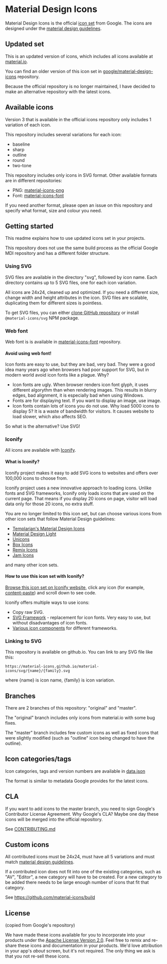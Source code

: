 # Material Design Icons

Material Design Icons is the official [icon set](https://www.google.com/design/spec/style/icons.html#icons-system-icons) from Google. The icons are designed under the [material design guidelines](https://material.io/guidelines/).

## Updated set

This is an updated version of icons, which includes all icons available at [material.io](https://material.io/resources/icons/).

You can find an older version of this icon set in [google/material-design-icons](https://github.com/google/material-design-icons) repository.

Because the official repository is no longer maintained, I have decided to make an alternative repository with the latest icons.

## Available icons

Version 3 that is available in the official icons repository only includes 1 variation of each icon.

This repository includes several variations for each icon:

- baseline
- sharp
- outline
- round
- two-tone

This repository includes only icons in SVG format. Other available formats are in different repositories:

- PNG: [material-icons-png](https://github.com/material-icons/material-icons-png)
- Font: [material-icons-font](https://github.com/material-icons/material-icons-font)

If you need another format, please open an issue on this repository and specify what format, size and colour you need.

## Getting started

This readme explains how to use updated icons set in your projects.

This repository does not use the same build process as the official Google MDI repository and has a different folder structure.

### Using SVG

SVG files are available in the directory "svg", followed by icon name. Each directory contains up to 5 SVG files, one for each icon variation.

All icons are 24x24, cleaned up and optimized. If you need a different size, change width and height attributes in the icon. SVG files are scalable, duplicating them for different sizes is pointless.

To get SVG files, you can either [clone GitHub repository](https://github.com/material-icons/material-icons) or install `@material-icons/svg` NPM package.

### Web font

Web font is is available in [material-icons-font](https://github.com/material-icons/material-icons-font) repository.

#### Avoid using web font!

Icon fonts are easy to use, but they are bad, very bad. They were a good idea many years ago when browsers had poor support for SVG, but in modern world avoid icon fonts like a plague. Why?

- Icon fonts are ugly. When browser renders icon font glyph, it uses different algorythm than when rendering images. This results in blurry edges, bad alignment, it is especially bad when using Windows.
- Fonts are for displaying text. If you want to display an image, use image.
- Icon fonts contain lots of icons you do not use. Why load 5000 icons to display 5? It is a waste of bandwidth for visitors. It causes website to load slower, which also affects SEO.

So what is the alternative? Use SVG!

### Iconify

All icons are available with [Iconify](https://iconify.design/).

#### What is Iconify?

Iconify project makes it easy to add SVG icons to websites and offers over 100,000 icons to choose from.

Iconify project uses a new innovative approach to loading icons. Unlike fonts and SVG frameworks, Iconify only loads icons that are used on the current page. That means if you display 20 icons on page, visitor will load data only for those 20 icons, no extra stuff.

You are no longer limited to this icon set, but can choose various icons from other icon sets that follow Material Design guidelines:

- [Templarian's Material Design Icons](https://icon-sets.iconify.design/mdi/)
- [Material Design Light](https://https://icon-sets.iconify.design/mdi-light/)
- [Unicons](https://icon-sets.iconify.design/uil/)
- [Box Icons](https://icon-sets.iconify.design/bx/)
- [Remix Icons](https://icon-sets.iconify.design/ri/)
- [Jam Icons](https://icon-sets.iconify.design/jam/)

and many other icon sets.

#### How to use this icon set with Iconify?

[Browse this icon set on Iconify website](https://icon-sets.iconify.design/ic/), click any icon (for example, [content-paste](https://icon-sets.iconify.design/ic/baseline-content-paste/)) and scroll down to see code.

Iconify offers multiple ways to use icons:

- Copy raw SVG.
- [SVG Framework](https://docs.iconify.design/icon-components/svg-framework/) - replacement for icon fonts. Very easy to use, but without disadvantages of icon fonts.
- [Various icon components](https://docs.iconify.design/icon-components/components/) for different frameworks.

### Linking to SVG

This repository is available on github.io. You can link to any SVG file like this:

```
https://material-icons.github.io/material-icons/svg/{name}/{family}.svg
```

where {name} is icon name, {family} is icon variation.

## Branches

There are 2 branches of this repository: "original" and "master".

The "original" branch includes only icons from material.io with some bug fixes.

The "master" branch includes few custom icons as well as fixed icons that were slightly modified (such as "outline" icon being changed to have the outline).

## Icon categories/tags

Icon categories, tags and version numbers are available in [data.json](https://material-icons.github.io/material-icons/data.json)

The format is similar to metadata Google provides for the latest icons.

## CLA

If you want to add icons to the master branch, you need to sign Google's Contributor License Agreement. Why Google's CLA? Maybe one day these icons will be merged into the official repository.

See [CONTRIBUTING.md](https://github.com/google/.github/blob/master/CONTRIBUTING.md)

## Custom icons

All contributed icons must be 24x24, must have all 5 variations and must match [material design guidelines](https://material.io/design/).

If a contributed icon does not fit into one of the existing categories, such as "AV", "Editor", a new category will have to be created. For a new category to be added there needs to be large enough number of icons that fit that category.

See https://github.com/material-icons/build

## License

(copied from Google's repository)

We have made these icons available for you to incorporate into your products under the [Apache License Version 2.0](https://www.apache.org/licenses/LICENSE-2.0.txt). Feel free to remix and re-share these icons and documentation in your products.
We'd love attribution in your app's _about_ screen, but it's not required. The only thing we ask is that you not re-sell these icons.
